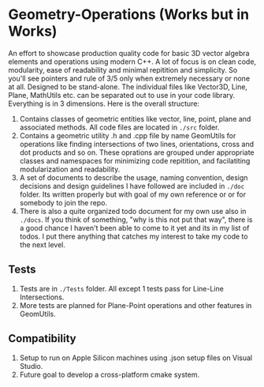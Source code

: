 # Geometry-Operations (Works but in Works)

An effort to showcase production quality code for basic 3D vector algebra elements and operations using modern C++. A lot of focus is on clean code, modularity, ease of readability and minimal repitition and simplicity. So you'll see pointers and rule of 3/5 only when extremely necessary or none at all. Designed to be stand-alone. The individual files like Vector3D, Line, Plane, MathUtils etc. can be separated out to use in your code library. Everything is in 3 dimensions. Here is the overall structure:

1. Contains classes of geometric entities like vector, line, point, plane and associated methods. All code files are located in `./src` folder.
2. Contains a geometric utility .h and .cpp file by name GeomUtils for operations like finding intersections of two lines, orientations, cross and dot products and so on. These oprations are grouped under appropriate classes and namespaces for minimizing code repitition, and facilatiting modularization and readability.
3. A set of documents to describe the usage, naming convention, design decisions and design guidelines I have followed are included in `./doc` folder. Its written properly but with goal of my own reference or or for somebody to join the repo.
  1. There is also a quite organized todo document for my own use also in `./docs`. If you think of something, "why is this not put that way", there is a good chance I haven't been able to come to it yet and its in my list of todos. I put there anything that catches my interest to take my code to the next level.

## Tests

1. Tests are in `./Tests` folder. All except 1 tests pass for Line-Line Intersections.
2. More tests are planned for Plane-Point operations and other features in GeomUtils.

## Compatibility

1. Setup to run on Apple Silicon machines using .json setup files on Visual Studio. 
2. Future goal to develop a cross-platform cmake system.
